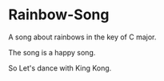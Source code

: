# Rainbow-Song

A song about rainbows in the key of C major.

The song is a happy song.

So Let's dance with King Kong.
